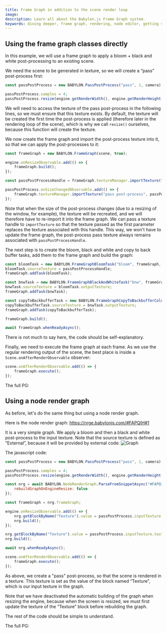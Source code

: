 ```yaml
---
title: Frame Graph in addition to the scene render loop
image:
description: Learn all about the Babylon.js Frame Graph system.
keywords: diving deeper, frame graph, rendering, node editor, getting started, basic concepts
---
```


## Using the frame graph classes directly

In this example, we will use a frame graph to apply a bloom + black and white post-processing to an existing scene.

We need the scene to be generated in texture, so we will create a “pass” post-process first:
```javascript
const passPostProcess = new BABYLON.PassPostProcess("pass", 1, camera);

passPostProcess.samples = 4;
passPostProcess.resize(engine.getRenderWidth(), engine.getRenderHeight(), camera);
```
We will need to access the texture of the pass post-process in the following lines, so we must ensure that this texture exists. By default, the texture will be created the first time the post-process is applied (therefore later in the rendering loop of the scene), which is why we call `resize()` ourselves, because this function will create the texture.

We now create the frame graph and import the post-process texture into it, so that we can apply the post-processes to it:
```javascript
const frameGraph = new BABYLON.FrameGraph(scene, true);

engine.onResizeObservable.add(() => {
    frameGraph.build();
});

const passPostProcessHandle = frameGraph.textureManager.importTexture("pass post-process", passPostProcess.inputTexture.texture);

passPostProcess.onSizeChangedObservable.add(() => {
    frameGraph.textureManager.importTexture("pass post-process", passPostProcess.inputTexture.texture, passPostProcessHandle);
});
```
Note that when the size of the post-process changes (due to a resizing of the window, for example), the texture will be recreated, and we will therefore have to re-import it into the frame graph. We can pass a texture handle to `importTexture` so that the texture passed as the first parameter replaces the texture associated with this handle. This way, we won't have to update the frame graph, the post-process pass texture always remains associated with `passPostProcessHandle`.

The next step is to create the bloom, black and white and copy to back buffer tasks, add them to the frame graph and build the graph:
```javascript
const bloomTask = new BABYLON.FrameGraphBloomTask("bloom", frameGraph, 0.5, 128, 0.1, false, 0.5);
bloomTask.sourceTexture = passPostProcessHandle;
frameGraph.addTask(bloomTask);

const bnwTask = new BABYLON.FrameGraphBlackAndWhiteTask("bnw", frameGraph);
bnwTask.sourceTexture = bloomTask.outputTexture;
frameGraph.addTask(bnwTask);

const copyToBackbufferTask = new BABYLON.FrameGraphCopyToBackbufferColorTask("copytobackbuffer", frameGraph);
copyToBackbufferTask.sourceTexture = bnwTask.outputTexture;
frameGraph.addTask(copyToBackbufferTask);

frameGraph.build();

await frameGraph.whenReadyAsync();
```
There is not much to say here, the code should be self-explanatory.

Finally, we need to execute the frame graph at each frame. As we use the regular rendering output of the scene, the best place is inside a `Scene.onAfterRenderObservable` observer:
```javascript
scene.onAfterRenderObservable.add(() => {
    frameGraph.execute();
});
```

The full PG: <Playground id="#RM56RY#12" title="Frame Graph basic example" description="Basic frame graph example in addition to the scene render loop (manual use of the frame graph classes)"/>

## Using a node render graph

As before, let's do the same thing but using a node render graph.

Here is the node render graph: https://nrge.babylonjs.com/#FAPQIH#1

It is a very simple graph. We apply a bloom and then a black and white post-process to the input texture. Note that the source texture is defined as “External”, because it will be provided by external code:
![Graph](/img/frameGraph/external_graph_bloom_bnw.jpg)

The javascript code:
```javascript
const passPostProcess = new BABYLON.PassPostProcess("pass", 1, camera);

passPostProcess.samples = 4;
passPostProcess.resize(engine.getRenderWidth(), engine.getRenderHeight(), scene.activeCamera);

const nrg = await BABYLON.NodeRenderGraph.ParseFromSnippetAsync("#FAPQIH#1", scene, {
    rebuildGraphOnEngineResize: false
});

const frameGraph = nrg.frameGraph;

engine.onResizeObservable.add(() => {
    nrg.getBlockByName("Texture").value = passPostProcess.inputTexture.texture;
    nrg.build();
});

nrg.getBlockByName("Texture").value = passPostProcess.inputTexture.texture;
nrg.build();

await nrg.whenReadyAsync();

scene.onAfterRenderObservable.add(() => {
    frameGraph.execute();
});
```
As above, we create a "pass" post-process, so that the scene is rendered in a texture. This texture is set as the value of the block named “Texture”, which is our input texture in the graph.

Note that we have deactivated the automatic building of the graph when resizing the engine, because when the screen is resized, we must first update the texture of the “Texture” block before rebuilding the graph.

The rest of the code should be simple to understand.

The full PG: <Playground id="#RM56RY#14" title="Frame Graph basic example" description="Basic frame graph example in addition to the scene render loop (node render graph)"/>
